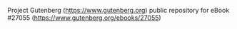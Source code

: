 Project Gutenberg (https://www.gutenberg.org) public repository for eBook #27055 (https://www.gutenberg.org/ebooks/27055)
